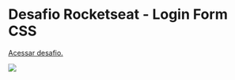 # Desafio Rocketseat - Login Form CSS

<a href="https://efficient-sloth-d85.notion.site/Desafio-Login-Form-CSS-a10caea5a183494e97eb9ce4f33536b3">Acessar desafio.</a>

<img src="https://i.imgur.com/IY0Vg1a.png" />
